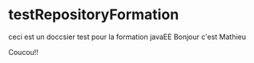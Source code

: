 # testRepositoryFormation
ceci est un doccsier test pour la formation javaEE 
Bonjour c'est Mathieu

Coucou!!
